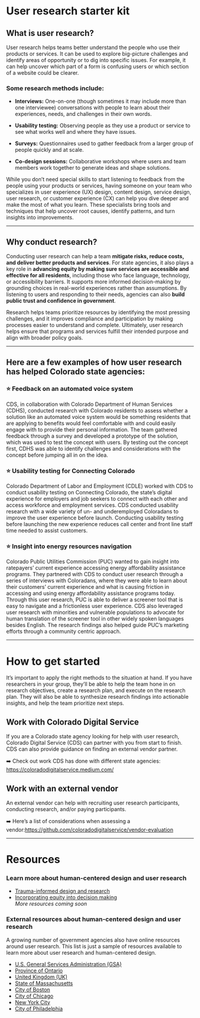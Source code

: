 # User research starter kit

## What is user research?

User research helps teams better understand the people who use their products or services. It can be used to explore big-picture challenges and identify areas of opportunity or to dig into specific issues. For example, it can help uncover which part of a form is confusing users or which section of a website could be clearer.

### Some research methods include:

- **Interviews:** One-on-one (though sometimes it may include more than one interviewee) conversations with people to learn about their experiences, needs, and challenges in their own words.

- **Usability testing:** Observing people as they use a product or service to see what works well and where they have issues.

- **Surveys:** Questionnaires used to gather feedback from a larger group of people quickly and at scale.

- **Co-design sessions:** Collaborative workshops where users and team members work together to generate ideas and shape solutions.

While you don’t need special skills to start listening to feedback from the people using your products or services, having someone on your team who specializes in user experience (UX) design, content design, service design, user research, or customer experience (CX) can help you dive deeper and make the most of what you learn. These specialists bring tools and techniques that help uncover root causes, identify patterns, and turn insights into improvements.

---

## Why conduct research?

Conducting user research can help a team **mitigate risks, reduce costs, and deliver better products and services**. For state agencies, it also plays a key role in **advancing equity by making sure services are accessible and effective for all residents**, including those who face language, technology, or accessibility barriers. It supports more informed decision-making by grounding choices in real-world experiences rather than assumptions. By listening to users and responding to their needs, agencies can also **build public trust and confidence in government**.

Research helps teams prioritize resources by identifying the most pressing challenges, and it improves compliance and participation by making processes easier to understand and complete. Ultimately, user research helps ensure that programs and services fulfill their intended purpose and align with broader policy goals.

---

## Here are a few examples of how user research has helped Colorado state agencies:

### ⭐ Feedback on an automated voice system

CDS, in collaboration with Colorado Department of Human Services (CDHS), conducted research with Colorado residents to assess whether a solution like an automated voice system would be something residents that are applying to benefits would feel comfortable with and could easily engage with to provide their personal information. The team gathered feedback through a survey and developed a prototype of the solution, which was used to test the concept with users. By testing out the concept first, CDHS was able to identify challenges and considerations with the concept before jumping all in on the idea.

### ⭐ Usability testing for Connecting Colorado

Colorado Department of Labor and Employment (CDLE) worked with CDS to conduct usability testing on Connecting Colorado, the state’s digital experience for employers and job seekers to connect with each other and access workforce and employment services. CDS conducted usability research with a wide variety of un- and underemployed Coloradans to improve the user experience before launch. Conducting usability testing before launching the new experience reduces call center and front line staff time needed to assist customers.


### ⭐ Insight into energy resources navigation

Colorado Public Utilities Commission (PUC) wanted to gain insight into ratepayers’ current experience accessing energy affordability assistance programs. They partnered with CDS to conduct user research through a series of interviews with Coloradans, where they were able to learn about their customers’ current experience and what is causing friction in accessing and using energy affordability assistance programs today. Through this user research, PUC is able to deliver a screener tool that is easy to navigate and a frictionless user experience. CDS also leveraged user research with minorities and vulnerable populations to advocate for human translation of the screener tool in other widely spoken languages besides English. The research findings also helped guide PUC’s marketing efforts through a community centric approach.


---

# How to get started

It’s important to apply the right methods to the situation at hand. If you have researchers in your group, they’ll be able to help the team hone in on research objectives, create a research plan, and execute on the research plan. They will also be able to synthesize research findings into actionable insights, and help the team prioritize next steps.

## Work with Colorado Digital Service

If you are a Colorado state agency looking for help with user research, Colorado Digital Service (CDS) can partner with you from start to finish. CDS can also provide guidance on finding an external vendor partner.

➡️ Check out work CDS has done with different state agencies: https://coloradodigitalservice.medium.com/  

## Work with an external vendor

An external vendor can help with recruiting user research participants, conducting research, and/or paying participants.

➡️ Here’s a list of considerations when assessing a vendor:https://github.com/coloradodigitalservice/vendor-evaluation

---

# Resources

### Learn more about human-centered design and user research

- [Trauma-informed design and research](https://github.com/coloradodigitalservice/trauma-informed-design-and-research)
- [Incorporating equity into decision making](https://github.com/coloradodigitalservice/incorporating-equity-decisions-public)   
_More resources coming soon_

### External resources about human-centered design and user research

A growing number of government agencies also have online resources around user research. This list is just a sample of resources available to learn more about user research and human-centered design.

- [U.S. General Services Administration (GSA)](https://digital.gov/guides/hcd/design-operations)  
- [Province of Ontario](https://www.ontario.ca/page/user-research-guide)  
- [United Kingdom (UK)](https://www.gov.uk/service-manual/user-research)  
- [State of Massachusetts](https://www.mass.gov/info-details/starter-kit-collecting-and-analyzing-constituent-feedback)  
- [City of Boston](https://www.boston.gov/civic-engagement/design-action-research-government)  
- [City of Chicago](https://chicago.github.io/design-methods/)  
- [New York City](https://civicservicedesign.com/)  
- [City of Philadelphia](https://engagement-toolkit.phila.gov/)
